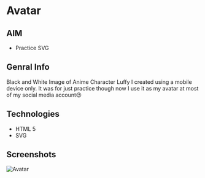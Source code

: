 # Avatar

## AIM
- Practice SVG

## Genral Info
Black and White Image of Anime Character Luffy I created using a mobile device only. It was for just practice though now I use it as my avatar at most of my social media account:wink:

## Technologies
- HTML 5
- SVG

## Screenshots
![Avatar](https://github.com/VAJRESH/avatarLuffy/blob/master/resources/luffy.jpg)

